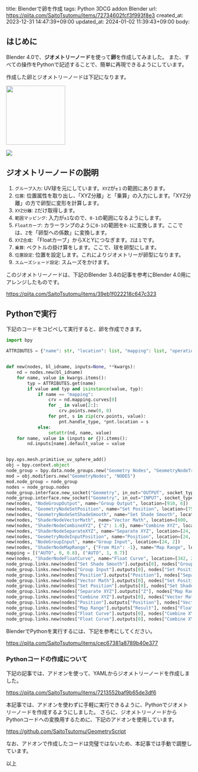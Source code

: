 title: Blenderで卵を作成
tags: Python 3DCG addon Blender
url: https://qiita.com/SaitoTsutomu/items/72734602fcf3f993f8e3
created_at: 2023-12-31 14:47:39+09:00
updated_at: 2024-01-02 11:39:43+09:00
body:

## はじめに

Blender 4.0で、**ジオメトリーノード**を使って**卵**を作成してみました。
また、すべての操作をPythonで記述することで、簡単に再現できるようにしています。

作成した卵とジオメトリーノードは下記になります。

<img src="https://qiita-image-store.s3.ap-northeast-1.amazonaws.com/0/13955/49d604f1-b3c0-2e25-f98f-cf00e0242b9a.png" width="160">

![](https://qiita-image-store.s3.ap-northeast-1.amazonaws.com/0/13955/7f587c93-7801-6e77-1bb5-9b26c5fdba88.png)

## ジオメトリーノードの説明

1. `グループ入力`: UV球を元にしています。`XYZ`が`±１`の範囲にあります。
2. `位置`: 位置属性を取り出し、「XYZ分離」と「乗算」の入力にします。「XYZ分離」の方で卵型に変形を計算します。
3. `XYZ分離`: `Z`だけ取得します。
4. `範囲マッピング`: 入力が`±1`なので、`0-1`の範囲になるようにします。
5. `Floatカーブ`: カラーランプのように`0-1`の範囲を`0-1`に変換します。ここでは、`Z`を「卵型への係数」に変換します。
6. `XYZ合成`: 「Floatカーブ」からXとYにつなぎます。`Z`は`１`です。
7. `乗算`: ベクトルの掛け算をします。ここで、球を卵型にします。
8. `位置設定`: 位置を設定します。これによりジオメトリーが卵型になります。
9. `スムーズシェード設定`: スムーズをかけます。

このジオメトリーノードは、下記のBlender 3.4の記事を参考にBlender 4.0用にアレンジしたものです。

https://qiita.com/SaitoTsutomu/items/39eb1f022218c647c323

## Pythonで実行

下記のコードをコピペして実行すると、卵を作成できます。

```py
import bpy

ATTRIBUTES = {"name": str, "location": list, "mapping": list, "operation": str}


def new(nodes, bl_idname, inputs=None, **kwargs):
    nd = nodes.new(bl_idname)
    for name, value in kwargs.items():
        typ = ATTRIBUTES.get(name)
        if value and typ and isinstance(value, typ):
            if name == "mapping":
                crv = nd.mapping.curves[0]
                for _ in value[2:]:
                    crv.points.new(0, 0)
                for pnt, s in zip(crv.points, value):
                    pnt.handle_type, *pnt.location = s
            else:
                setattr(nd, name, value)
    for name, value in (inputs or {}).items():
        nd.inputs[name].default_value = value


bpy.ops.mesh.primitive_uv_sphere_add()
obj = bpy.context.object
node_group = bpy.data.node_groups.new("Geometry Nodes", "GeometryNodeTree")
mod = obj.modifiers.new("GeometryNodes", "NODES")
mod.node_group = node_group
nodes = node_group.nodes
node_group.interface.new_socket("Geometry", in_out="OUTPUT", socket_type="NodeSocketGeometry")
node_group.interface.new_socket("Geometry", in_out="INPUT", socket_type="NodeSocketGeometry")
new(nodes, "NodeGroupOutput", name="Group Output", location=[910, 6])
new(nodes, "GeometryNodeSetPosition", name="Set Position", location=[756, 4])
new(nodes, "GeometryNodeSetShadeSmooth", name="Set Shade Smooth", location=[756, -200])
new(nodes, "ShaderNodeVectorMath", name="Vector Math", location=[600, -200], operation="MULTIPLY")
new(nodes, "ShaderNodeCombineXYZ", {"Z": 1.0}, name="Combine XYZ", location=[600, 4])
new(nodes, "ShaderNodeSeparateXYZ", name="Separate XYZ", location=[24, -200])
new(nodes, "GeometryNodeInputPosition", name="Position", location=[24, -110])
new(nodes, "NodeGroupInput", name="Group Input", location=[24, 2])
new(nodes, "ShaderNodeMapRange", {"From Min": -1}, name="Map Range", location=[184, 3])
mapping = [("AUTO", 0, 0.8), ("AUTO", 1, 0.7)]
new(nodes, "ShaderNodeFloatCurve", name="Float Curve", location=[342, 2], mapping=mapping)
node_group.links.new(nodes["Set Shade Smooth"].outputs[0], nodes["Group Output"].inputs[0])
node_group.links.new(nodes["Group Input"].outputs[0], nodes["Set Position"].inputs[0])
node_group.links.new(nodes["Position"].outputs["Position"], nodes["Separate XYZ"].inputs[0])
node_group.links.new(nodes["Vector Math"].outputs[0], nodes["Set Position"].inputs["Position"])
node_group.links.new(nodes["Set Position"].outputs[0], nodes["Set Shade Smooth"].inputs[0])
node_group.links.new(nodes["Separate XYZ"].outputs["Z"], nodes["Map Range"].inputs[0])
node_group.links.new(nodes["Combine XYZ"].outputs[0], nodes["Vector Math"].inputs[0])
node_group.links.new(nodes["Position"].outputs["Position"], nodes["Vector Math"].inputs[1])
node_group.links.new(nodes["Map Range"].outputs["Result"], nodes["Float Curve"].inputs["Factor"])
node_group.links.new(nodes["Float Curve"].outputs[0], nodes["Combine XYZ"].inputs["X"])
node_group.links.new(nodes["Float Curve"].outputs[0], nodes["Combine XYZ"].inputs["Y"])
```

BlenderでPythonを実行するには、下記を参考にしてください。

https://qiita.com/SaitoTsutomu/items/cec67381a8789b40e377

### Pythonコードの作成について

下記の記事では、アドオンを使って、YAMLからジオメトリーノードを作成しました。

https://qiita.com/SaitoTsutomu/items/7213552baf9b65de3df6

本記事では、アドオンを使わずに手軽に実行できるように、Pythonでジオメトリーノードを作成するようにしました。
さらに、ジオメトリーノードからPythonコードへの変換用するために、下記のアドオンを使用しています。

https://github.com/SaitoTsutomu/GeometryScript

なお、アドオンで作成したコードは完璧ではないため、本記事では手動で調整しています。

以上

